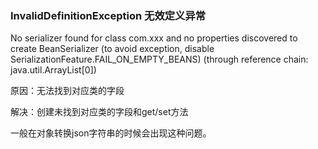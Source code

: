 ### InvalidDefinitionException 无效定义异常

No serializer found for class com.xxx and no properties discovered to create BeanSerializer (to avoid exception, disable SerializationFeature.FAIL_ON_EMPTY_BEANS) (through reference chain: java.util.ArrayList[0])



原因：无法找到对应类的字段

解决：创建未找到对应类的字段和get/set方法

一般在对象转换json字符串的时候会出现这种问题。

